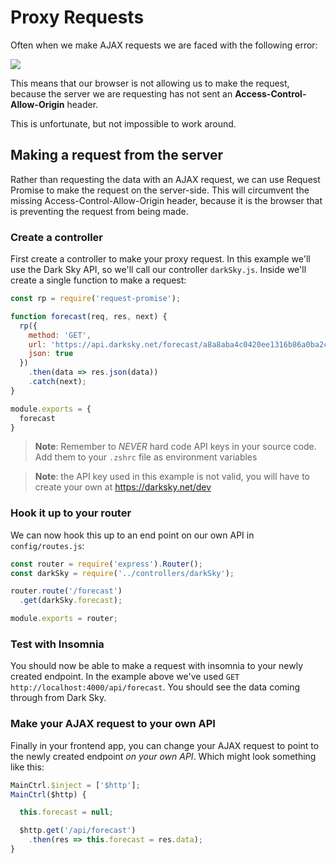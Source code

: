 # Proxy Requests

Often when we make AJAX requests we are faced with the following error:

![](https://user-images.githubusercontent.com/3531085/38369027-b3148caa-38de-11e8-9522-48aa0b2ab230.png)

This means that our browser is not allowing us to make the request, because the server we are requesting has not sent an **Access-Control-Allow-Origin** header.

This is unfortunate, but not impossible to work around.

## Making a request from the server

Rather than requesting the data with an AJAX request, we can use Request Promise to make the request on the server-side. This will circumvent the missing Access-Control-Allow-Origin header, because it is the browser that is preventing the request from being made.

### Create a controller

First create a controller to make your proxy request. In this example we'll use the Dark Sky API, so we'll call our controller `darkSky.js`. Inside we'll create a single function to make a request:

```js
const rp = require('request-promise');

function forecast(req, res, next) {
  rp({
    method: 'GET',
    url: 'https://api.darksky.net/forecast/a8a8aba4c0420ee1316b86a0ba2c644d/37.8267,-122.4233',
    json: true
  })
    .then(data => res.json(data))
    .catch(next);
}

module.exports = {
  forecast
}
```

> **Note**: Remember to _NEVER_ hard code API keys in your source code. Add them to your `.zshrc` file as environment variables

> **Note**: the API key used in this example is not valid, you will have to create your own at https://darksky.net/dev

### Hook it up to your router

We can now hook this up to an end point on our own API in `config/routes.js`:

```js
const router = require('express').Router();
const darkSky = require('../controllers/darkSky');

router.route('/forecast')
  .get(darkSky.forecast);

module.exports = router;
```

### Test with Insomnia

You should now be able to make a request with insomnia to your newly created endpoint. In the example above we've used `GET http://localhost:4000/api/forecast`. You should see the data coming through from Dark Sky.

### Make your AJAX request to your own API

Finally in your frontend app, you can change your AJAX request to point to the newly created endpoint _on your own API_. Which might look something like this:

```js
MainCtrl.$inject = ['$http'];
MainCtrl($http) {

  this.forecast = null;

  $http.get('/api/forecast')
    .then(res => this.forecast = res.data);
}
```
